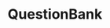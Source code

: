 ---
title: QuestionBank
redirect_to: https://ucfopen.github.io/Obojobo-Docs/releases/v3.3.2/developers/obo_nodes/question_bank
---